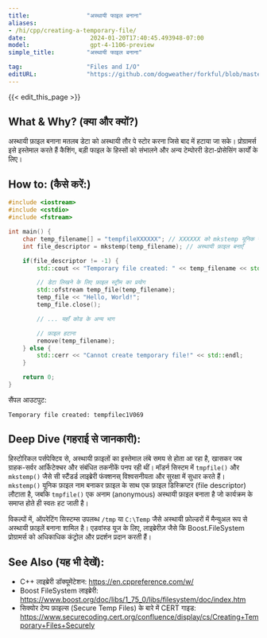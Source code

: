 ```yaml
---
title:                "अस्थायी फाइल बनाना"
aliases:
- /hi/cpp/creating-a-temporary-file/
date:                  2024-01-20T17:40:45.493948-07:00
model:                 gpt-4-1106-preview
simple_title:         "अस्थायी फाइल बनाना"

tag:                  "Files and I/O"
editURL:              "https://github.com/dogweather/forkful/blob/master/content/hi/cpp/creating-a-temporary-file.md"
---
```


{{< edit_this_page >}}

## What & Why? (क्या और क्यों?)

अस्थायी फ़ाइल बनाना मतलब डेटा को अस्थायी तौर पे स्टोर करना जिसे बाद में हटाया जा सके। प्रोग्रामर्स इसे इस्तेमाल करते हैं कैशिंग, बड़ी फाइल के हिस्सों को संभालने और अन्य टेम्पोररी डेटा-प्रोसेसिंग कार्यों के लिए।

## How to: (कैसे करें:)

```C++
#include <iostream>
#include <cstdio>
#include <fstream>

int main() {
    char temp_filename[] = "tempfileXXXXXX"; // XXXXXX को mkstemp यूनिक नाम में बदल देगा
    int file_descriptor = mkstemp(temp_filename); // अस्थायी फ़ाइल बनाएँ

    if(file_descriptor != -1) {
        std::cout << "Temporary file created: " << temp_filename << std::endl;

        // डेटा लिखने के लिए फ़ाइल स्ट्रीम का प्रयोग
        std::ofstream temp_file(temp_filename);
        temp_file << "Hello, World!";
        temp_file.close();

        // ... यहाँ कोड के अन्य भाग

        // फ़ाइल हटाना
        remove(temp_filename);
    } else {
        std::cerr << "Cannot create temporary file!" << std::endl;
    }

    return 0;
}
```

सैंपल आउटपुट:
```
Temporary file created: tempfilec1V069
```

## Deep Dive (गहराई से जानकारी):

हिस्टोरिकल पर्सपेक्टिव से, अस्थायी फ़ाइलों का इस्तेमाल लंबे समय से होता आ रहा है, खासकर जब ग्राहक-सर्वर आर्किटेक्चर और संबंधित तकनीकें पनप रही थीं। मॉडर्न सिस्टम में `tmpfile()` और `mkstemp()` जैसे सी स्टैंडर्ड लाइब्रेरी फंक्शनस् विश्वसनीयता और सुरक्षा में सुधार करते हैं। `mkstemp()` यूनिक फ़ाइल नाम बनाकर फ़ाइल के साथ एक फ़ाइल डिस्क्रिप्टर (file descriptor) लौटाता है, जबकि `tmpfile()` एक अनाम (anonymous) अस्थायी फ़ाइल बनाता है जो कार्यक्रम के समाप्त होते ही स्वतः हट जाती है।

विकल्पों में, ऑपरेटिंग सिस्टम्स उपलब्ध `/tmp` या `C:\Temp` जैसे अस्थायी फ़ोल्डरों में मैन्युअल रूप से अस्थायी फ़ाइलें बनाना शामिल है। एडवांस्ड यूज के लिए, लाइब्रेरीज़ जैसे कि Boost.FileSystem प्रोग्रामर्स को अधिकाधिक कंट्रोल और प्रदर्शन प्रदान करती हैं। 

## See Also (यह भी देखें):

- C++ लाइब्रेरी डॉक्यूमेंटेशन: https://en.cppreference.com/w/
- Boost FileSystem लाइब्रेरी: https://www.boost.org/doc/libs/1_75_0/libs/filesystem/doc/index.htm
- सिक्योर टेम्प फ़ाइल्स (Secure Temp Files) के बारे में CERT गाइड: https://www.securecoding.cert.org/confluence/display/cs/Creating+Temporary+Files+Securely
